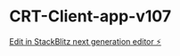 # CRT-Client-app-v107

[Edit in StackBlitz next generation editor ⚡️](https://stackblitz.com/~/github.com/CRT-AUTO/CRT-Client-app-v107)